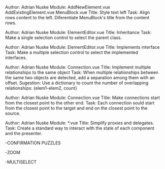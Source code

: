 Author: Adrian Nuske
Module: AddNewElement.vue 
		AddExistingElement.vue
		MenuBlock.vue
Title:	Style text left
Task:	Align rows content to the left.
		Diferentiate MenuBlock's title from the content rows.

Author: Adrian Nuske
Module: ElementEditor.vue
Title:	Inheritance
Task:	Make a single selection control to select the parent class.

Author: Adrian Nuske
Module: ElementEditor.vue
Title:	Implements interface
Task:	Make a multiple selection control to select the implemented interfaces.

Author: Adrian Nuske
Module: Connection.vue
Title:	Implement multiple relationships to the same object
Task:	When multiple relationships between the same two objects are detected, add a separation among them with an offset.
		Sugestion: Use a dictionary to count the number of overlapping relationships: {elem1-elem2, count}

Author: Adrian Nuske
Module: Connection.vue
Title:	Make connections start from the closest point to the other end.
Task:	Each connection sould start from the closest point to the target and end on the closest point to the source.

Author: Adrian Nuske
Module: *.vue
Title:	Simplify proxies and delegates.
Task:	Create a standard way to interact with the state of each component and the presenter.

-CONFIRMATION PUZZLES

-ZOOM

-MULTISELECT


